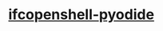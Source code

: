 [ifcopenshell-pyodide](https://dirkarnez.github.io/ifcopenshell-pyodide/)
===================================================================================
